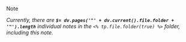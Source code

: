 > [!NOTE]
> *Currently, there are **`$= dv.pages('"' + dv.current().file.folder + '"').length`**  individual notes in the `<% tp.file.folder(true) %>` folder, including this note.*